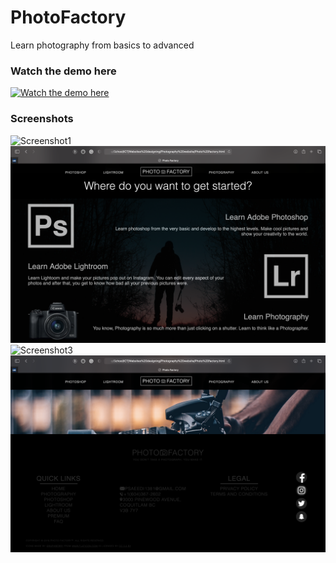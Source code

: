 # PhotoFactory
Learn photography from basics to advanced

### Watch the demo here
[![Watch the demo here](https://user-images.githubusercontent.com/48306717/171946209-83e7ed47-b399-4921-b87d-651487132ad1.png)](https://www.youtube.com/watch?v=Nt79wXmEISk)

### Screenshots
![Screenshot1](PhotoFactoryScreenshots/Screenshot1.png)
![Screenshot2](PhotoFactoryScreenshots/Screenshot2.png)
![Screenshot3](PhotoFactoryScreenshots/Screenshot3.png)
![Screenshot4](PhotoFactoryScreenshots/Screenshot4.png)
